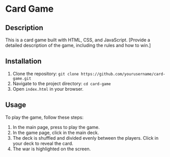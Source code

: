 # Card Game

## Description

This is a card game built with HTML, CSS, and JavaScript. [Provide a detailed description of the game, including the rules and how to win.]

## Installation

1. Clone the repository: `git clone https://github.com/yourusername/card-game.git`
2. Navigate to the project directory: `cd card-game`
3. Open `index.html` in your browser.

## Usage

To play the game, follow these steps:

1. In the main page, press to play the game.
2. In the game page, click in the main deck.
3. The deck is shuffled and divided evenly between the players. Click in your deck to reveal the card.
4. The war is highlighted on the screen.
   
